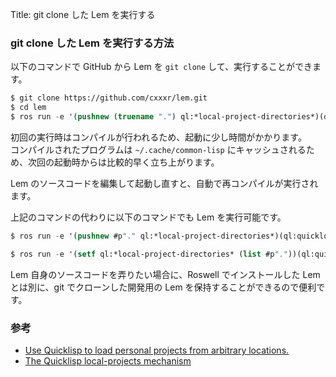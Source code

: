 Title: git clone した Lem を実行する

### git clone した Lem を実行する方法

以下のコマンドで GitHub から Lem を `git clone` して、実行することができます。

````lisp
$ git clone https://github.com/cxxxr/lem.git
$ cd lem
$ ros run -e '(pushnew (truename ".") ql:*local-project-directories*)(ql:register-local-projects)(ql:quickload :lem-ncurses)(lem:lem)(quit)'
```` 

初回の実行時はコンパイルが行われるため、起動に少し時間がかかります。  
コンパイルされたプログラムは `~/.cache/common-lisp` にキャッシュされるため、次回の起動時からは比較的早く立ち上がります。

Lem のソースコードを編集して起動し直すと、自動で再コンパイルが実行されます。

上記のコマンドの代わりに以下のコマンドでも Lem を実行可能です。

````lisp
$ ros run -e '(pushnew #p"." ql:*local-project-directories*)(ql:quickload :lem-ncurses)(lem:lem)(quit)'
````

````lisp
$ ros run -e '(setf ql:*local-project-directories* (list #p"."))(ql:quickload :lem-ncurses)(lem:lem)(quit)'
````

Lem 自身のソースコードを弄りたい場合に、Roswell でインストールした Lem とは別に、git でクローンした開発用の Lem を保持することができるので便利です。

### 参考
- [Use Quicklisp to load personal projects from arbitrary locations.](https://www.darkchestnut.com/2016/quicklisp-load-personal-projects-from-arbitrary-locations/)
- [The Quicklisp local-projects mechanism](http://blog.quicklisp.org/2018/01/the-quicklisp-local-projects-mechanism.html)
